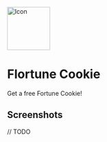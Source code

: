 <img src="https://github.com/kollerlukas/flortune_cookie/raw/master/assets/ic_launcher_android.png" alt="Icon"
width="100">

# Flortune Cookie

Get a free Fortune Cookie!

## Screenshots

// TODO


